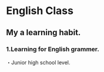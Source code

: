 # English Class

## My a learning habit.

### 1.Learning for English grammer.
・Junior high school level.
